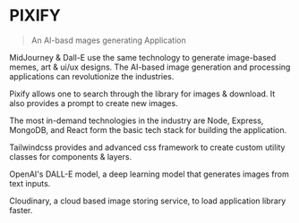 # PIXIFY

> An AI-basd mages generating Application

MidJourney & Dall-E use the same technology to generate image-based memes, art & ui/ux designs. The AI-based image generation and processing applications can revolutionize the industries.

Pixify allows one to search through the library for images & download. It also provides a prompt to create new images.

The most in-demand technologies in the industry are Node, Express, MongoDB, and React form the basic tech stack for building the application.

Tailwindcss provides and advanced css framework to create custom utility classes for components & layers.

OpenAI's DALL-E model, a deep learning model that generates images from text inputs.

Cloudinary, a cloud based image storing service, to load application library faster.
